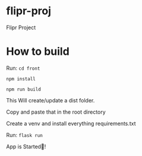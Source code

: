 # flipr-proj
Flipr Project

# How to build
Run:
`cd front`

`npm install`

`npm run build`

This Will create/update a dist folder.

Copy and paste that in the root directory

Create a venv and install everything requirements.txt

Run:
`flask run`

App is Started🚀!

